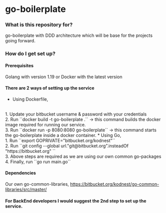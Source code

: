 # go-boilerplate
### What is this repository for? ###

go-boilerplate with DDD architecture which will be base for the projects going forward.

### How do I get set up? ###

#### Prerequisites ####
Golang with version 1.19
or Docker with the latest version

#### There are 2 ways of setting up the service ####
* Using Dockerfile, 
<br />
1. Update your bitbucket username & password with your credentials
<br />
2. Run ``docker build -t go-boilerplate .`` -> this command builds the docker image required for running our service.
<br />
3. Run ``docker run -p 8080:8080 go-boilerplate`` -> this command starts the go-boilerplate inside a docker container.
* Using Go,
<br />
1. Run ``export GOPRIVATE="bitbucket.org/kodnest"``
<br />
2. Run ``git config --global url."git@bitbucket.org”.insteadOf "https://bitbucket.org" ``
<br />
3. Above steps are required as we are using our own common go-packages
<br />
4. Finally, run ``go run main.go``

#### Dependencies ####
Our own go-common-libraries, https://bitbucket.org/kodnest/go-common-libraries/src/master/

#### For BackEnd developers I would suggest the 2nd step to set up the service. ####